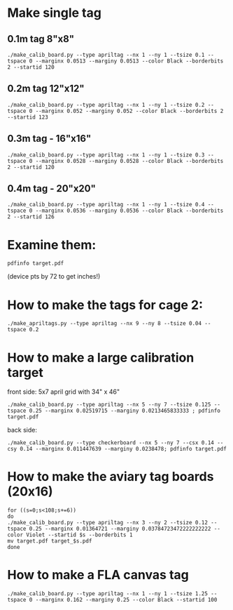 # Make single tag
## 0.1m tag 8"x8"
`./make_calib_board.py --type apriltag --nx 1 --ny 1 --tsize 0.1 --tspace 0 --marginx 0.0513 --marginy 0.0513 --color Black --borderbits 2 --startid 120`


## 0.2m tag 12"x12"
`./make_calib_board.py --type apriltag --nx 1 --ny 1 --tsize 0.2 --tspace 0 --marginx 0.052 --marginy 0.052 --color Black --borderbits 2 --startid 123`


## 0.3m tag - 16"x16"
`./make_calib_board.py --type apriltag --nx 1 --ny 1 --tsize 0.3 --tspace 0 --marginx 0.0528 --marginy 0.0528 --color Black --borderbits 2 --startid 120`

## 0.4m tag - 20"x20"
`./make_calib_board.py --type apriltag --nx 1 --ny 1 --tsize 0.4 --tspace 0 --marginx 0.0536 --marginy 0.0536 --color Black --borderbits 2 --startid 126`

# Examine them:

`pdfinfo target.pdf`

(device pts by 72 to get inches!)

# How to make the tags for cage 2:

`./make_apriltags.py --type apriltag --nx 9 --ny 8 --tsize 0.04 --tspace 0.2`

# How to make a large calibration target

front side: 5x7 april grid with 34" x 46"

`./make_calib_board.py --type apriltag --nx 5 --ny 7 --tsize 0.125 --tspace 0.25 --marginx 0.02519715 --marginy 0.0213465833333 ; pdfinfo target.pdf`

back side:

`./make_calib_board.py --type checkerboard --nx 5 --ny 7 --csx 0.14 --csy 0.14 --marginx 0.011447639 --marginy 0.0238478; pdfinfo target.pdf`

# How to make the aviary tag boards (20x16)

```
for ((s=0;s<108;s+=6))
do
./make_calib_board.py --type apriltag --nx 3 --ny 2 --tsize 0.12 --tspace 0.25 --marginx 0.01364721 --marginy 0.03784723472222222222 --color Violet --startid $s --borderbits 1
mv target.pdf target_$s.pdf
done
```

# How to make a FLA canvas tag

`./make_calib_board.py --type apriltag --nx 1 --ny 1 --tsize 1.25 --tspace 0 --marginx 0.162 --marginy 0.25 --color Black --startid 100`


